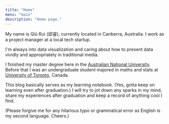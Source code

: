 ```yaml
---
title: "Home"
menu: "main"
description: "Home page."
---
```


My name is Qiū Ruì (邱睿), currently located in Canberra, Australia. I work as a project manager at a local tech startup.

I'm always into data visualization and caring about how to present data vividly and appropriately in traditional media.

I finished my master degree here in the [Australian National University](https://www.anu.edu.au/). Before that I was an undergraduate student majored in maths and stats at [University of Toronto](https://www.utoronto.ca/), Canada.

This blog basically serves as my learning notebook. (Yes, gotta keep on learning even after graduation.) I will try to jot down any sparks in my mind, share my experiences after graduation and keep a record of anything cool I find.

(Please forgive me for any hilarious typo or grammatical error as English is my second language. Cheers.)

<!--My skill set: ![](https://img.shields.io/badge/-Python-blue.svg)![](https://img.shields.io/badge/-R-9cf.svg)-->
